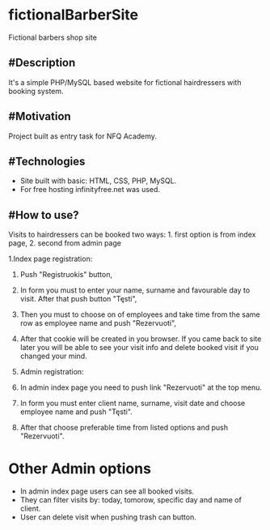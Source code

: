 # fictionalBarberSite
Fictional barbers shop site

#Description
-------------------------------
It's a simple PHP/MySQL based website for fictional hairdressers with booking system.

#Motivation
-------------------------------
Project built as entry task for NFQ Academy.

#Technologies
-----------------------------
* Site built with basic: HTML, CSS, PHP, MySQL.
* For free hosting infinityfree.net was used.

#How to use?
-------------------------------

Visits to hairdressers can be booked  two ways: 1. first option is from index page, 2. second from admin page

1.Index page registration:
  1. Push "Registruokis" button,
  2. In form you must to enter your name, surname and favourable day to visit. After that push button "Tęsti",
  3. Then you must to choose on of employees and take time from the same row as employee name and push "Rezervuoti",
  4. After that cookie will be created in you browser. If you came back to site later you will be able to see your visit info 
     and delete booked visit if you changed your mind.
     
2. Admin registration:
  1. In admin index page you need to push link "Rezervuoti" at the top menu.
  2. In form you must enter client name, surname, visit date and choose employee name and push "Tęsti".
  3. After that choose preferable time from listed options and push "Rezervuoti".
  
# Other Admin options

 * In admin index page users can see all booked visits.
 * They can filter visits by: today, tomorow, specific day and name of client.
 * User can delete visit when pushing trash can button. 
          
